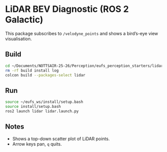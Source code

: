 # LiDAR BEV Diagnostic (ROS 2 Galactic)

This package subscribes to `/velodyne_points` and shows a bird’s-eye view visualisation.

## Build

```bash
cd ~/Documents/NOTTSAIR-25-26/Perception/eufs_perception_starters/lidar_ws
rm -rf build install log
colcon build --packages-select lidar
```

## Run

```bash
source ~/eufs_ws/install/setup.bash
source install/setup.bash
ros2 launch lidar lidar.launch.py
```

## Notes
- Shows a top-down scatter plot of LiDAR points.
- Arrow keys pan, `q` quits.

